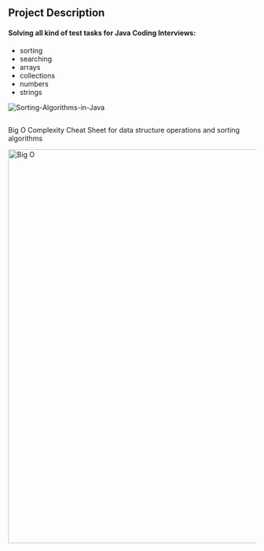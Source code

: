 ## Project Description

#### Solving all kind of test tasks for Java Coding Interviews:
- sorting
- searching
- arrays
- collections
- numbers
- strings
  
![Sorting-Algorithms-in-Java](https://github.com/KirillLukyanov2000/TinderTelegramBot/assets/101703819/e1e49c01-95e4-49d8-ab24-88a9f5b10897)



##
Big O Complexity Cheat Sheet for data structure operations and sorting algorithms

<img width="803" alt="Big O" src="https://github.com/KirillLukyanov2000/TinderTelegramBot/assets/101703819/aa80e88b-52b0-4f07-8072-f2ae64ee9ab2">

##


